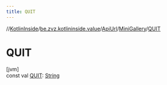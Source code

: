 ```yaml
---
title: QUIT
---
```

//[KotlinInside](../../../../index.html)/[be.zvz.kotlininside.value](../../index.html)/[ApiUrl](../index.html)/[MiniGallery](index.html)/[QUIT](-q-u-i-t.html)



# QUIT



[jvm]\
const val [QUIT](-q-u-i-t.html): [String](https://kotlinlang.org/api/latest/jvm/stdlib/kotlin/-string/index.html)





